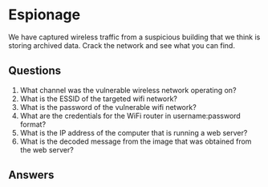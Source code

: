 # Espionage
We have captured wireless traffic from a suspicious building that we think is storing archived data. Crack the network and see what you can find.

## Questions
1. What channel was the vulnerable wireless network operating on?
2. What is the ESSID of the targeted wifi network?
3. What is the password of the vulnerable wifi network?
4. What are the credentials for the WiFi router in username:password format?
5. What is the IP address of the computer that is running a web server?
6. What is the decoded message from the image that was obtained from the web server?

## Answers
